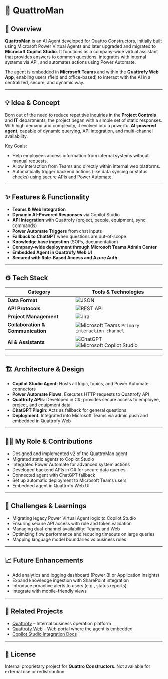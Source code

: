 # 🤖 QuattroMan

## 🧭 Overview  
**QuattroMan** is an AI Agent developed for Quattro Constructors, initially built using Microsoft Power Virtual Agents and later upgraded and migrated to **Microsoft Copilot Studio**. It functions as a company-wide virtual assistant that provides answers to common questions, integrates with internal systems via API, and automates actions using Power Automate.

The agent is embedded in **Microsoft Teams** and within the **Quattrofy Web App**, enabling users (field and office-based) to interact with the AI in a centralized, secure, and dynamic way.

---

## 💡 Idea & Concept  
Born out of the need to reduce repetitive inquiries in the **Project Controls** and **IT** departments, the project began with a simple set of static responses. With high demand and complexity, it evolved into a powerful **AI-powered agent**, capable of dynamic querying, API integration, and multi-channel availability.

Key Goals:
- Help employees access information from internal systems without manual requests.
- Allow interaction from Teams and directly within internal web platforms.
- Automatically trigger backend actions (like data syncing or status checks) using secure APIs and Power Automate.

---

## ✨ Features & Functionality  
- **Teams & Web Integration**  
- **Dynamic AI-Powered Responses** via Copilot Studio  
- **API Integration** with Quattrofy (project, people, equipment, sync commands)  
- **Power Automate Triggers** from chat inputs  
- **Fallback to ChatGPT** when questions are out-of-scope  
- **Knowledge base ingestion** (SOPs, documentation)  
- **Company-wide deployment through Microsoft Teams Admin Center**  
- **Embedded Agent in Quattrofy Web UI**  
- **Secured with Role-Based Access and Azure Auth**  

---

## ⚙️ Tech Stack  
| **Category**                  | **Tools & Technologies** |
|------------------------------|---------------------------|
| **Data Format**              | ![JSON](https://img.shields.io/badge/JSON-000000?style=for-the-badge&logo=json&logoColor=white) |
| **API Protocols**            | ![REST API](https://img.shields.io/badge/REST%20API-025669?style=for-the-badge&logo=api&logoColor=white) |
| **Project Management**       | ![Jira](https://img.shields.io/badge/Jira-0052CC?style=for-the-badge&logo=jira&logoColor=white) |
| **Collaboration & Communication** | ![Microsoft Teams](https://img.shields.io/badge/Microsoft%20Teams-6264A7?style=for-the-badge&logo=microsoftteams&logoColor=white) `Primary interaction channel` |
| **AI & Assistants**          | ![ChatGPT](https://img.shields.io/badge/OpenAI%20ChatGPT-412991?style=for-the-badge&logo=openai&logoColor=white) ![Microsoft Copilot Studio](https://img.shields.io/badge/Copilot%20Studio-000000?style=for-the-badge&logo=microsoft&logoColor=white) |

---

## 🏗 Architecture & Design  
- **Copilot Studio Agent**: Hosts all logic, topics, and Power Automate connectors  
- **Power Automate Flows**: Executes HTTP requests to Quattrofy API  
- **Quattrofy APIs**: Developed in C#; provides secure access to employee, project, and equipment data  
- **ChatGPT Plugin**: Acts as fallback for general questions  
- **Deployment**: Integrated into Microsoft Teams via admin push and embedded in Quattrofy Web  

---

## 🧑‍💻 My Role & Contributions  
- Designed and implemented v2 of the QuattroMan agent  
- Migrated static agents to Copilot Studio  
- Integrated Power Automate for advanced system actions  
- Developed backend APIs in C# for secure data queries  
- Connected agent with ChatGPT fallback  
- Set up automatic deployment to Microsoft Teams users  
- Embedded agent in Quattrofy Web UI  

---

## 🧗 Challenges & Learnings  
- Migrating legacy Power Virtual Agent logic to Copilot Studio  
- Ensuring secure API access with role and token validation  
- Managing dual-channel availability: Teams and Web  
- Optimizing flow performance and reducing timeouts on large queries  
- Mapping language model boundaries vs business rules  

---

## 📈 Future Enhancements  
- Add analytics and logging dashboard (Power BI or Application Insights)  
- Expand knowledge ingestion with SharePoint integration  
- Introduce proactive alerts to users (e.g., status reports)  
- Integrate with mobile-friendly views  

---

## 📌 Related Projects  
- [Quattrofy](#) – Internal business operation platform  
- [Quattrofy Web](#) – Web portal where the agent is embedded  
- [Copilot Studio Integration Docs](https://learn.microsoft.com/en-us/copilot-studio/)  

---

## 📎 License  
Internal proprietary project for **Quattro Constructors**. Not available for external use or redistribution.
